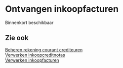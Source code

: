 # Ontvangen inkoopfacturen

Binnenkort beschikbaar

## Zie ook

[Beheren rekening courant crediteuren](../beheren-rekening-courant-crediteuren/)  
[Verwerken inkoopcreditnotas](../verwerken-inkoopcreditnotas/)  
[Verwerken inkoopfacturen](../verwerken-inkoopfacturen/)  
